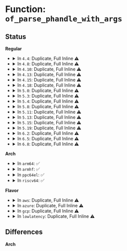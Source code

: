 # Function: <code>of_parse_phandle_with_args</code>

## Status
<b>Regular</b>
<ul>
<li>
<details>
<summary>In <code>4.4</code>: Duplicate, Full Inline ⚠️</summary>

**Collision:** Static Duplication

**Inline:** Full

**Transformation:** False

**Instances:**

```
In drivers/phy/phy-core.c (0)
Location: include/linux/of.h:588
Inline: True
```
```
In drivers/pwm/core.c (0)
Location: include/linux/of.h:588
Inline: True
```
```
In drivers/reset/core.c (0)
Location: include/linux/of.h:588
Inline: True
```
```
In drivers/mailbox/mailbox.c (0)
Location: include/linux/of.h:588
Inline: True
```
</details>
</li>
<li>
<details>
<summary>In <code>4.8</code>: Duplicate, Full Inline ⚠️</summary>

**Collision:** Static Duplication

**Inline:** Full

**Transformation:** False

**Instances:**

```
In drivers/phy/phy-core.c (0)
Location: include/linux/of.h:612
Inline: True
```
```
In drivers/pwm/core.c (0)
Location: include/linux/of.h:612
Inline: True
```
```
In drivers/reset/core.c (0)
Location: include/linux/of.h:612
Inline: True
```
```
In drivers/mailbox/mailbox.c (0)
Location: include/linux/of.h:612
Inline: True
```
</details>
</li>
<li>
<details>
<summary>In <code>4.10</code>: Duplicate, Full Inline ⚠️</summary>

**Collision:** Static Duplication

**Inline:** Full

**Transformation:** False

**Instances:**

```
In drivers/phy/phy-core.c (0)
Location: include/linux/of.h:732
Inline: True
```
```
In drivers/pwm/core.c (0)
Location: include/linux/of.h:732
Inline: True
```
```
In drivers/reset/core.c (0)
Location: include/linux/of.h:732
Inline: True
```
```
In drivers/mailbox/mailbox.c (0)
Location: include/linux/of.h:732
Inline: True
```
</details>
</li>
<li>
<details>
<summary>In <code>4.13</code>: Duplicate, Full Inline ⚠️</summary>

**Collision:** Static Duplication

**Inline:** Full

**Transformation:** False

**Instances:**

```
In drivers/phy/phy-core.c (0)
Location: include/linux/of.h:758
Inline: True
```
```
In drivers/pwm/core.c (0)
Location: include/linux/of.h:758
Inline: True
```
```
In drivers/reset/core.c (0)
Location: include/linux/of.h:758
Inline: True
```
```
In drivers/mailbox/mailbox.c (0)
Location: include/linux/of.h:758
Inline: True
```
</details>
</li>
<li>
<details>
<summary>In <code>4.15</code>: Duplicate, Full Inline ⚠️</summary>

**Collision:** Static Duplication

**Inline:** Full

**Transformation:** False

**Instances:**

```
In drivers/phy/phy-core.c (0)
Location: include/linux/of.h:811
Inline: True
```
```
In drivers/pwm/core.c (0)
Location: include/linux/of.h:811
Inline: True
```
```
In drivers/reset/core.c (0)
Location: include/linux/of.h:811
Inline: True
```
```
In drivers/mailbox/mailbox.c (0)
Location: include/linux/of.h:811
Inline: True
```
```
In drivers/hwspinlock/hwspinlock_core.c (0)
Location: include/linux/of.h:811
Inline: True
```
</details>
</li>
<li>
<details>
<summary>In <code>4.18</code>: Duplicate, Full Inline ⚠️</summary>

**Collision:** Static Duplication

**Inline:** Full

**Transformation:** False

**Instances:**

```
In drivers/phy/phy-core.c (0)
Location: include/linux/of.h:820
Inline: True
```
```
In drivers/pwm/core.c (0)
Location: include/linux/of.h:820
Inline: True
```
```
In drivers/reset/core.c (0)
Location: include/linux/of.h:820
Inline: True
```
```
In drivers/mailbox/mailbox.c (0)
Location: include/linux/of.h:820
Inline: True
```
```
In drivers/hwspinlock/hwspinlock_core.c (0)
Location: include/linux/of.h:820
Inline: True
```
</details>
</li>
<li>
<details>
<summary>In <code>5.0</code>: Duplicate, Full Inline ⚠️</summary>

**Collision:** Static Duplication

**Inline:** Full

**Transformation:** False

**Instances:**

```
In drivers/phy/phy-core.c (0)
Location: include/linux/of.h:844
Inline: True
```
```
In drivers/pwm/core.c (0)
Location: include/linux/of.h:844
Inline: True
```
```
In drivers/reset/core.c (0)
Location: include/linux/of.h:844
Inline: True
```
```
In drivers/mailbox/mailbox.c (0)
Location: include/linux/of.h:844
Inline: True
```
```
In drivers/hwspinlock/hwspinlock_core.c (0)
Location: include/linux/of.h:844
Inline: True
```
</details>
</li>
<li>
<details>
<summary>In <code>5.3</code>: Duplicate, Full Inline ⚠️</summary>

**Collision:** Static Duplication

**Inline:** Full

**Transformation:** False

**Instances:**

```
In drivers/phy/phy-core.c (0)
Location: include/linux/of.h:844
Inline: True
```
```
In drivers/pwm/core.c (0)
Location: include/linux/of.h:844
Inline: True
```
```
In drivers/reset/core.c (0)
Location: include/linux/of.h:844
Inline: True
```
```
In drivers/mailbox/mailbox.c (0)
Location: include/linux/of.h:844
Inline: True
```
```
In drivers/hwspinlock/hwspinlock_core.c (0)
Location: include/linux/of.h:844
Inline: True
```
</details>
</li>
<li>
<details>
<summary>In <code>5.4</code>: Duplicate, Full Inline ⚠️</summary>

**Collision:** Static Duplication

**Inline:** Full

**Transformation:** False

**Instances:**

```
In drivers/phy/phy-core.c (0)
Location: include/linux/of.h:844
Inline: True
```
```
In drivers/pwm/core.c (0)
Location: include/linux/of.h:844
Inline: True
```
```
In drivers/reset/core.c (0)
Location: include/linux/of.h:844
Inline: True
```
```
In drivers/mailbox/mailbox.c (0)
Location: include/linux/of.h:844
Inline: True
```
```
In drivers/hwspinlock/hwspinlock_core.c (0)
Location: include/linux/of.h:844
Inline: True
```
</details>
</li>
<li>
<details>
<summary>In <code>5.8</code>: Duplicate, Full Inline ⚠️</summary>

**Collision:** Static Duplication

**Inline:** Full

**Transformation:** False

**Instances:**

```
In drivers/phy/phy-core.c (0)
Location: include/linux/of.h:852
Inline: True
```
```
In drivers/pwm/core.c (0)
Location: include/linux/of.h:852
Inline: True
```
```
In drivers/reset/core.c (0)
Location: include/linux/of.h:852
Inline: True
```
```
In drivers/mailbox/mailbox.c (0)
Location: include/linux/of.h:852
Inline: True
```
```
In drivers/hwspinlock/hwspinlock_core.c (0)
Location: include/linux/of.h:852
Inline: True
```
```
In drivers/interconnect/core.c (0)
Location: include/linux/of.h:852
Inline: True
```
</details>
</li>
<li>
<details>
<summary>In <code>5.11</code>: Duplicate, Full Inline ⚠️</summary>

**Collision:** Static Duplication

**Inline:** Full

**Transformation:** False

**Instances:**

```
In drivers/phy/phy-core.c (0)
Location: include/linux/of.h:859
Inline: True
```
```
In drivers/pwm/core.c (0)
Location: include/linux/of.h:859
Inline: True
```
```
In drivers/reset/core.c (0)
Location: include/linux/of.h:859
Inline: True
```
```
In drivers/mailbox/mailbox.c (0)
Location: include/linux/of.h:859
Inline: True
```
```
In drivers/hwspinlock/hwspinlock_core.c (0)
Location: include/linux/of.h:859
Inline: True
```
```
In drivers/interconnect/core.c (0)
Location: include/linux/of.h:859
Inline: True
```
</details>
</li>
<li>
<details>
<summary>In <code>5.13</code>: Duplicate, Full Inline ⚠️</summary>

**Collision:** Static Duplication

**Inline:** Full

**Transformation:** False

**Instances:**

```
In drivers/phy/phy-core.c (0)
Location: include/linux/of.h:874
Inline: True
```
```
In drivers/pwm/core.c (0)
Location: include/linux/of.h:874
Inline: True
```
```
In drivers/reset/core.c (0)
Location: include/linux/of.h:874
Inline: True
```
```
In drivers/mailbox/mailbox.c (0)
Location: include/linux/of.h:874
Inline: True
```
```
In drivers/hwspinlock/hwspinlock_core.c (0)
Location: include/linux/of.h:874
Inline: True
```
```
In drivers/interconnect/core.c (0)
Location: include/linux/of.h:874
Inline: True
```
</details>
</li>
<li>
<details>
<summary>In <code>5.15</code>: Duplicate, Full Inline ⚠️</summary>

**Collision:** Static Duplication

**Inline:** Full

**Transformation:** False

**Instances:**

```
In drivers/phy/phy-core.c (0)
Location: include/linux/of.h:874
Inline: True
```
```
In drivers/pwm/core.c (0)
Location: include/linux/of.h:874
Inline: True
```
```
In drivers/reset/core.c (0)
Location: include/linux/of.h:874
Inline: True
```
```
In drivers/mailbox/mailbox.c (0)
Location: include/linux/of.h:874
Inline: True
```
```
In drivers/hwspinlock/hwspinlock_core.c (0)
Location: include/linux/of.h:874
Inline: True
```
```
In drivers/interconnect/core.c (0)
Location: include/linux/of.h:874
Inline: True
```
</details>
</li>
<li>
<details>
<summary>In <code>5.19</code>: Duplicate, Full Inline ⚠️</summary>

**Collision:** Static Duplication

**Inline:** Full

**Transformation:** False

**Instances:**

```
In drivers/phy/phy-core.c (0)
Location: include/linux/of.h:956
Inline: True
```
```
In drivers/pwm/core.c (0)
Location: include/linux/of.h:956
Inline: True
```
```
In drivers/xen/grant-dma-ops.c (0)
Location: include/linux/of.h:956
Inline: True
```
```
In drivers/reset/core.c (0)
Location: include/linux/of.h:956
Inline: True
```
```
In drivers/mailbox/mailbox.c (0)
Location: include/linux/of.h:956
Inline: True
```
```
In drivers/hwspinlock/hwspinlock_core.c (0)
Location: include/linux/of.h:956
Inline: True
```
```
In drivers/interconnect/core.c (0)
Location: include/linux/of.h:956
Inline: True
```
```
In drivers/hte/hte.c (0)
Location: include/linux/of.h:956
Inline: True
```
</details>
</li>
<li>
<details>
<summary>In <code>6.2</code>: Duplicate, Full Inline ⚠️</summary>

**Collision:** Static Duplication

**Inline:** Full

**Transformation:** False

**Instances:**

```
In drivers/phy/phy-core.c (0)
Location: include/linux/of.h:955
Inline: True
```
```
In drivers/pwm/core.c (0)
Location: include/linux/of.h:955
Inline: True
```
```
In drivers/xen/grant-dma-ops.c (0)
Location: include/linux/of.h:955
Inline: True
```
```
In drivers/reset/core.c (0)
Location: include/linux/of.h:955
Inline: True
```
```
In drivers/net/pse-pd/pse_core.c (0)
Location: include/linux/of.h:955
Inline: True
```
```
In drivers/mailbox/mailbox.c (0)
Location: include/linux/of.h:955
Inline: True
```
```
In drivers/hwspinlock/hwspinlock_core.c (0)
Location: include/linux/of.h:955
Inline: True
```
```
In drivers/interconnect/core.c (0)
Location: include/linux/of.h:955
Inline: True
```
```
In drivers/hte/hte.c (0)
Location: include/linux/of.h:955
Inline: True
```
</details>
</li>
<li>
<details>
<summary>In <code>6.5</code>: Duplicate, Full Inline ⚠️</summary>

**Collision:** Static Duplication

**Inline:** Full

**Transformation:** False

**Instances:**

```
In drivers/phy/phy-core.c (0)
Location: include/linux/of.h:988
Inline: True
```
```
In drivers/pwm/core.c (0)
Location: include/linux/of.h:988
Inline: True
```
```
In drivers/xen/grant-dma-ops.c (0)
Location: include/linux/of.h:988
Inline: True
```
```
In drivers/reset/core.c (0)
Location: include/linux/of.h:988
Inline: True
```
```
In drivers/net/pse-pd/pse_core.c (0)
Location: include/linux/of.h:988
Inline: True
```
```
In drivers/mailbox/mailbox.c (0)
Location: include/linux/of.h:988
Inline: True
```
```
In drivers/hwspinlock/hwspinlock_core.c (0)
Location: include/linux/of.h:988
Inline: True
```
```
In drivers/interconnect/core.c (0)
Location: include/linux/of.h:988
Inline: True
```
```
In drivers/hte/hte.c (0)
Location: include/linux/of.h:988
Inline: True
```
</details>
</li>
<li>
<details>
<summary>In <code>6.8</code>: Duplicate, Full Inline ⚠️</summary>

**Collision:** Static Duplication

**Inline:** Full

**Transformation:** False

**Instances:**

```
In drivers/phy/phy-core.c (0)
Location: include/linux/of.h:987
Inline: True
```
```
In drivers/pwm/core.c (0)
Location: include/linux/of.h:987
Inline: True
```
```
In drivers/xen/grant-dma-ops.c (0)
Location: include/linux/of.h:987
Inline: True
```
```
In drivers/reset/core.c (0)
Location: include/linux/of.h:987
Inline: True
```
```
In drivers/net/pse-pd/pse_core.c (0)
Location: include/linux/of.h:987
Inline: True
```
```
In drivers/mailbox/mailbox.c (0)
Location: include/linux/of.h:987
Inline: True
```
```
In drivers/hwspinlock/hwspinlock_core.c (0)
Location: include/linux/of.h:987
Inline: True
```
```
In drivers/interconnect/core.c (0)
Location: include/linux/of.h:987
Inline: True
```
```
In drivers/hte/hte.c (0)
Location: include/linux/of.h:987
Inline: True
```
</details>
</li>
</ul>
<b>Arch</b>
<ul>
<li>
<details>
<summary>In <code>arm64</code>: ✅</summary>

```c
int of_parse_phandle_with_args(const struct device_node *np, const char *list_name, const char *cells_name, int index, struct of_phandle_args *out_args);
```

**Collision:** Unique Global

**Inline:** No

**Transformation:** False

**Instances:**

```
In drivers/of/base.c (ffff800010b6b4a8)
Location: drivers/of/base.c:1518
Inline: False
Direct callers:
  - drivers/irqchip/irq-gic-v3-its-platform-msi.c:its_pmsi_prepare
  - drivers/phy/phy-core.c:_of_phy_get
  - drivers/pinctrl/pinctrl-single.c:pcs_probe
  - drivers/pwm/core.c:of_pwm_get
  - drivers/clk/clk.c:of_clk_get_parent_name
  - drivers/clk/clk.c:of_parse_clkspec
  - drivers/clk/clk.c:of_parse_clkspec
  - drivers/clk/renesas/r9a06g032-clocks.c:r9a06g032_attach_dev
  - drivers/clk/renesas/r9a06g032-clocks.c:r9a06g032_attach_dev
  - drivers/clk/renesas/renesas-cpg-mssr.c:cpg_mssr_attach_dev
  - drivers/soc/qcom/smem_state.c:qcom_smem_state_get
  - drivers/reset/core.c:__of_reset_control_get
  - drivers/iommu/of_iommu.c:of_iommu_configure
  - drivers/base/power/domain.c:__genpd_dev_pm_attach
  - drivers/usb/common/common.c:of_usb_get_dr_mode_by_phy
  - drivers/thermal/of-thermal.c:thermal_of_build_thermal_zone
  - drivers/thermal/of-thermal.c:thermal_zone_of_sensor_register
  - drivers/mmc/host/mmci_qcom_dml.c:of_get_dml_pipe_index
  - drivers/firmware/arm_scmi/driver.c:scmi_probe
  - drivers/firmware/arm_scmi/driver.c:scmi_mbox_chan_setup
  - drivers/firmware/arm_scmi/perf.c:scmi_dev_domain_id
  - drivers/of/property.c:of_fwnode_get_reference_args
  - drivers/of/address.c:__of_get_dma_parent
  - drivers/of/irq.c:of_irq_parse_one
  - drivers/mailbox/mailbox.c:mbox_request_channel
  - drivers/hwspinlock/hwspinlock_core.c:of_hwspin_lock_get_id
```
**Symbols:**

```
ffff800010b6b4a8-ffff800010b6b518: of_parse_phandle_with_args (STB_GLOBAL)
```
</details>
</li>
<li>
<details>
<summary>In <code>armhf</code>: ✅</summary>

```c
int of_parse_phandle_with_args(const struct device_node *np, const char *list_name, const char *cells_name, int index, struct of_phandle_args *out_args);
```

**Collision:** Unique Global

**Inline:** No

**Transformation:** False

**Instances:**

```
In drivers/of/base.c (c0c4e860)
Location: drivers/of/base.c:1518
Inline: False
Direct callers:
  - drivers/irqchip/irq-gic-v3-its-platform-msi.c:its_pmsi_prepare
  - drivers/phy/phy-core.c:_of_phy_get
  - drivers/pinctrl/pinctrl-single.c:pcs_probe
  - drivers/pwm/core.c:of_pwm_get
  - drivers/clk/clk.c:of_clk_get_parent_name
  - drivers/clk/clk.c:of_parse_clkspec
  - drivers/clk/clk.c:of_parse_clkspec
  - drivers/clk/imx/clk-imx6q.c:imx6q_clocks_init
  - drivers/clk/imx/clk-imx6q.c:imx6q_clocks_init
  - drivers/clk/imx/clk-imx6q.c:of_assigned_ldb_sels
  - drivers/clk/imx/clk-imx6q.c:of_assigned_ldb_sels
  - drivers/clk/renesas/r9a06g032-clocks.c:r9a06g032_attach_dev
  - drivers/clk/renesas/renesas-cpg-mssr.c:cpg_mssr_attach_dev
  - drivers/clk/renesas/clk-mstp.c:cpg_mstp_attach_dev
  - drivers/clk/ti/composite.c:of_ti_composite_clk_setup
  - drivers/clk/ti/clk-dra7-atl.c:of_dra7_atl_clk_probe
  - drivers/soc/dove/pmu.c:dove_init_pmu
  - drivers/soc/qcom/smem_state.c:qcom_smem_state_get
  - drivers/soc/samsung/pm_domains.c:exynos4_pm_init_power_domain
  - drivers/reset/core.c:__of_reset_control_get
  - drivers/iommu/of_iommu.c:of_iommu_configure
  - drivers/iommu/tegra-smmu.c:tegra_smmu_add_device
  - drivers/iommu/tegra-smmu.c:tegra_smmu_detach_dev
  - drivers/iommu/tegra-smmu.c:tegra_smmu_attach_dev
  - drivers/base/power/domain.c:__genpd_dev_pm_attach
  - drivers/usb/common/common.c:of_usb_get_dr_mode_by_phy
  - drivers/thermal/of-thermal.c:thermal_of_build_thermal_zone
  - drivers/thermal/of-thermal.c:thermal_zone_of_sensor_register
  - drivers/mmc/host/mmci_qcom_dml.c:of_get_dml_pipe_index
  - drivers/firmware/arm_scmi/driver.c:scmi_probe
  - drivers/firmware/arm_scmi/driver.c:scmi_mbox_chan_setup
  - drivers/firmware/arm_scmi/perf.c:scmi_dev_domain_id
  - drivers/of/property.c:of_fwnode_get_reference_args
  - drivers/of/address.c:__of_get_dma_parent
  - drivers/of/irq.c:of_irq_parse_one
  - drivers/mailbox/mailbox.c:mbox_request_channel
  - drivers/hwspinlock/hwspinlock_core.c:of_hwspin_lock_get_id
  - sound/soc/soc-core.c:snd_soc_of_get_dai_name
```
**Symbols:**

```
c0c4e860-c0c4e8ac: of_parse_phandle_with_args (STB_GLOBAL)
```
</details>
</li>
<li>
<details>
<summary>In <code>ppc64el</code>: ✅</summary>

```c
int of_parse_phandle_with_args(const struct device_node *np, const char *list_name, const char *cells_name, int index, struct of_phandle_args *out_args);
```

**Collision:** Unique Global

**Inline:** No

**Transformation:** False

**Instances:**

```
In drivers/of/base.c (c000000000c450c0)
Location: drivers/of/base.c:1518
Inline: False
Direct callers:
  - drivers/phy/phy-core.c:_of_phy_get
  - drivers/pinctrl/pinctrl-single.c:pcs_probe
  - drivers/pwm/core.c:of_pwm_get
  - drivers/reset/core.c:__of_reset_control_get
  - drivers/iommu/of_iommu.c:of_iommu_configure
  - drivers/base/power/domain.c:__genpd_dev_pm_attach
  - drivers/usb/common/common.c:of_usb_get_dr_mode_by_phy
  - drivers/thermal/of-thermal.c:thermal_of_build_thermal_zone
  - drivers/thermal/of-thermal.c:thermal_zone_of_sensor_register
  - drivers/of/property.c:of_fwnode_get_reference_args
  - drivers/of/address.c:__of_get_dma_parent
  - drivers/of/irq.c:of_irq_parse_one
  - drivers/mailbox/mailbox.c:mbox_request_channel
  - drivers/hwspinlock/hwspinlock_core.c:of_hwspin_lock_get_id
```
**Symbols:**

```
c000000000c450c0-c000000000c450f8: of_parse_phandle_with_args (STB_GLOBAL)
```
</details>
</li>
<li>
<details>
<summary>In <code>riscv64</code>: ✅</summary>

```c
int of_parse_phandle_with_args(const struct device_node *np, const char *list_name, const char *cells_name, int index, struct of_phandle_args *out_args);
```

**Collision:** Unique Global

**Inline:** No

**Transformation:** False

**Instances:**

```
In drivers/of/base.c (ffffffe00072097e)
Location: drivers/of/base.c:1518
Inline: False
Direct callers:
  - drivers/phy/phy-core.c:_of_phy_get
  - drivers/pinctrl/pinctrl-single.c:pcs_probe
  - drivers/pwm/core.c:of_pwm_get
  - drivers/clk/clk.c:of_clk_get_parent_name
  - drivers/clk/clk.c:of_parse_clkspec
  - drivers/clk/clk.c:of_parse_clkspec
  - drivers/reset/core.c:__of_reset_control_get
  - drivers/base/power/domain.c:__genpd_dev_pm_attach
  - drivers/usb/common/common.c:of_usb_get_dr_mode_by_phy
  - drivers/thermal/of-thermal.c:thermal_of_build_thermal_zone
  - drivers/thermal/of-thermal.c:thermal_zone_of_sensor_register
  - drivers/of/property.c:of_fwnode_get_reference_args
  - drivers/of/address.c:__of_get_dma_parent
  - drivers/of/irq.c:of_irq_parse_one
  - drivers/mailbox/mailbox.c:mbox_request_channel
  - drivers/hwspinlock/hwspinlock_core.c:of_hwspin_lock_get_id
```
**Symbols:**

```
ffffffe00072097e-ffffffe0007209d8: of_parse_phandle_with_args (STB_GLOBAL)
```
</details>
</li>
</ul>
<b>Flavor</b>
<ul>
<li>
<details>
<summary>In <code>aws</code>: Duplicate, Full Inline ⚠️</summary>

**Collision:** Static Duplication

**Inline:** Full

**Transformation:** False

**Instances:**

```
In drivers/phy/phy-core.c (0)
Location: include/linux/of.h:844
Inline: True
```
```
In drivers/pwm/core.c (0)
Location: include/linux/of.h:844
Inline: True
```
```
In drivers/reset/core.c (0)
Location: include/linux/of.h:844
Inline: True
```
```
In drivers/mailbox/mailbox.c (0)
Location: include/linux/of.h:844
Inline: True
```
```
In drivers/hwspinlock/hwspinlock_core.c (0)
Location: include/linux/of.h:844
Inline: True
```
</details>
</li>
<li>
<details>
<summary>In <code>azure</code>: Duplicate, Full Inline ⚠️</summary>

**Collision:** Static Duplication

**Inline:** Full

**Transformation:** False

**Instances:**

```
In drivers/phy/phy-core.c (0)
Location: include/linux/of.h:844
Inline: True
```
```
In drivers/reset/core.c (0)
Location: include/linux/of.h:844
Inline: True
```
```
In drivers/mailbox/mailbox.c (0)
Location: include/linux/of.h:844
Inline: True
```
```
In drivers/hwspinlock/hwspinlock_core.c (0)
Location: include/linux/of.h:844
Inline: True
```
</details>
</li>
<li>
<details>
<summary>In <code>gcp</code>: Duplicate, Full Inline ⚠️</summary>

**Collision:** Static Duplication

**Inline:** Full

**Transformation:** False

**Instances:**

```
In drivers/phy/phy-core.c (0)
Location: include/linux/of.h:844
Inline: True
```
```
In drivers/pwm/core.c (0)
Location: include/linux/of.h:844
Inline: True
```
```
In drivers/reset/core.c (0)
Location: include/linux/of.h:844
Inline: True
```
```
In drivers/mailbox/mailbox.c (0)
Location: include/linux/of.h:844
Inline: True
```
```
In drivers/hwspinlock/hwspinlock_core.c (0)
Location: include/linux/of.h:844
Inline: True
```
</details>
</li>
<li>
<details>
<summary>In <code>lowlatency</code>: Duplicate, Full Inline ⚠️</summary>

**Collision:** Static Duplication

**Inline:** Full

**Transformation:** False

**Instances:**

```
In drivers/phy/phy-core.c (0)
Location: include/linux/of.h:844
Inline: True
```
```
In drivers/pwm/core.c (0)
Location: include/linux/of.h:844
Inline: True
```
```
In drivers/reset/core.c (0)
Location: include/linux/of.h:844
Inline: True
```
```
In drivers/mailbox/mailbox.c (0)
Location: include/linux/of.h:844
Inline: True
```
```
In drivers/hwspinlock/hwspinlock_core.c (0)
Location: include/linux/of.h:844
Inline: True
```
</details>
</li>
</ul>

## Differences
<b>Arch</b>
<ul>
</ul>

